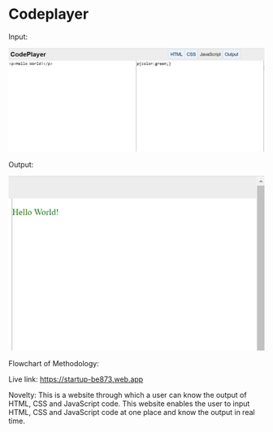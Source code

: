 # Codeplayer

Input:

![](input.PNG)

Output:

![](output.PNG)

Flowchart of Methodology:


Live link:
https://startup-be873.web.app

Novelty:
This is a website through which a user can know the output of HTML, CSS and JavaScript code. This website enables the user to input HTML, CSS and JavaScript code at one place and know the output in real time.
